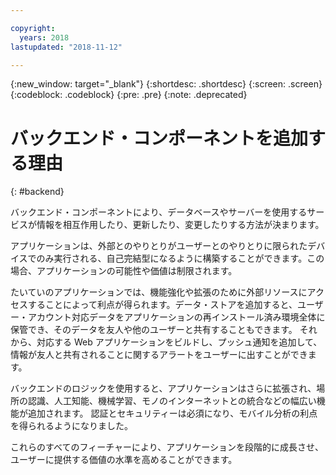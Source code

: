 ```yaml
---

copyright:
  years: 2018
lastupdated: "2018-11-12"

---
```

{:new_window: target="_blank"}
{:shortdesc: .shortdesc}
{:screen: .screen}
{:codeblock: .codeblock}
{:pre: .pre}
{:note: .deprecated}

# バックエンド・コンポーネントを追加する理由
{: #backend}

バックエンド・コンポーネントにより、データベースやサーバーを使用するサービスが情報を相互作用したり、更新したり、変更したりする方法が決まります。

アプリケーションは、外部とのやりとりがユーザーとのやりとりに限られたデバイスでのみ実行される、自己完結型になるように構築することができます。この場合、アプリケーションの可能性や価値は制限されます。

たいていのアプリケーションでは、機能強化や拡張のために外部リソースにアクセスすることによって利点が得られます。データ・ストアを追加すると、ユーザー・アカウント対応データをアプリケーションの再インストール済み環境全体に保管でき、そのデータを友人や他のユーザーと共有することもできます。 それから、対応する Web アプリケーションをビルドし、プッシュ通知を追加して、情報が友人と共有されることに関するアラートをユーザーに出すことができます。

バックエンドのロジックを使用すると、アプリケーションはさらに拡張され、場所の認識、人工知能、機械学習、モノのインターネットとの統合などの幅広い機能が追加されます。 認証とセキュリティーは必須になり、モバイル分析の利点を得られるようになりました。

これらのすべてのフィーチャーにより、アプリケーションを段階的に成長させ、ユーザーに提供する価値の水準を高めることができます。
